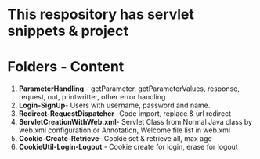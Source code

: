 # This respository has servlet snippets & project

# Folders - Content
1. **ParameterHandling** - getParameter, getParameterValues, response, request, out, printwritter, other error handling
2. **Login-SignUp**- Users with username, password and name.
3. **Redirect-RequestDispatcher**- Code import, replace & url redirect
4. **ServletCreationWithWeb.xml**- Servlet Class from Normal Java class by web.xml configuration or Annotation, Welcome file list in web.xml
5. **Cookie-Create-Retrieve**- Cookie set & retrieve all, max age
6. **CookieUtil-Login-Logout** - Cookie create for login, erase for logout